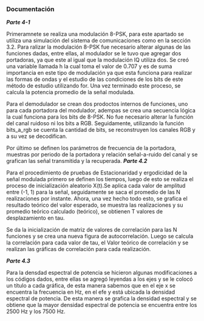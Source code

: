 ### Documentación
***Parte 4-1***

Primeramnete se realiza una modulación 8-PSK, para este apartado se utiliza una simulación del sistema de comunicaciones como en la sección 3.2.
Para ralizar la modulación 8-PSK fue necesario alterar algunas de las funciones dadas, entre ellas, al modulador se le tuvo que agregar dos portadoras, ya que este al igual que la modulación IQ utiliza dos.
Se creó una variable llamada h la cual toma el valor de 0.707 y es de suma importancia en este tipo de modulación ya que esta funciona para realizar las formas de ondas y el estudio de las condiciones de los bits de este método de estudio utilizando for. Una vez terminado este proceso, se calcula la potencia promedio de la señal modulada.

Para el demodulador se crean dos prodoctos internos de funciones, uno para cada portadora del modulador, adempas se crea una secuencia lógica la cual funciona para los bits de 8-PSK. No fue necesario alterar la función del canal ruidoso ni los bits a RGB.
Seguidamente, utilizando la función bits_a_rgb se cuenta la cantidad de bits, se reconstruyen los canales RGB y a su vez se decodifican.

Por último se definen los parámetros de frecuencia de la portadora, muestras por periodo de la portadora y relación señal-a-ruido del canal y se grafican las señal transmitida y la recuperada.
***Parte 4.2***

Para el procedimiento de pruebas de Estacionaridad y ergodicidad de la señal modulada primero se definen los tiempos, luego de esto se realiza el proceso de inicialización aleatorio X(t).Se aplica cada valor de amplitud entre (-1, 1) para la señal, seguidamente se saca el promedio de las N realizaciones por instante.
Ahora, una vez hecho todo esto, se grafica el resultado teórico del valor esperado, se muestra las realizaciones y su promedio teórico calculado (teórico), se obtienen T valores de desplazamiento en tau.

Se da la inicialización de matriz de valores de correlación para las N funciones y se crea una nueva figura de autocorrelación. Luego se calcula la correlación para cada valor de tau, el Valor teórico de correlación y se realizan las gráficas de correlación para cada realización.


***Parte 4.3***

Para la densdad espectral de potencia se hicieron algunas modificaciones a los códigos dados, entre ellas se agregó leyendas a los ejes y se le colocó un título a cada gráfica, de esta manera sabemos que en el eje x se encuentra la frecuencia en Hz, en el efe y está ubicada la densidad espectral de potencia.
De esta manera se grafica la densidad espectral y se obtiene que la mayor densidad espectral de potencia se encuentra entre los 2500 Hz y los 7500 Hz.
